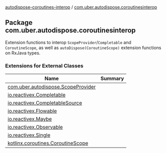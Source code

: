 [autodispose-coroutines-interop](../index.md) / [com.uber.autodispose.coroutinesinterop](./index.md)

## Package com.uber.autodispose.coroutinesinterop

Extension functions to interop `ScopeProvider`/`Completable` and `CoroutineScope`, as well as
`autoDispose(CoroutineScope)` extension functions on RxJava types.

### Extensions for External Classes

| Name | Summary |
|---|---|
| [com.uber.autodispose.ScopeProvider](com.uber.autodispose.-scope-provider/index.md) |  |
| [io.reactivex.Completable](io.reactivex.-completable/index.md) |  |
| [io.reactivex.CompletableSource](io.reactivex.-completable-source/index.md) |  |
| [io.reactivex.Flowable](io.reactivex.-flowable/index.md) |  |
| [io.reactivex.Maybe](io.reactivex.-maybe/index.md) |  |
| [io.reactivex.Observable](io.reactivex.-observable/index.md) |  |
| [io.reactivex.Single](io.reactivex.-single/index.md) |  |
| [kotlinx.coroutines.CoroutineScope](kotlinx.coroutines.-coroutine-scope/index.md) |  |
